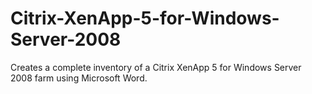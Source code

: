 # Citrix-XenApp-5-for-Windows-Server-2008
Creates a complete inventory of a Citrix XenApp 5 for Windows Server 2008 farm using Microsoft Word.
